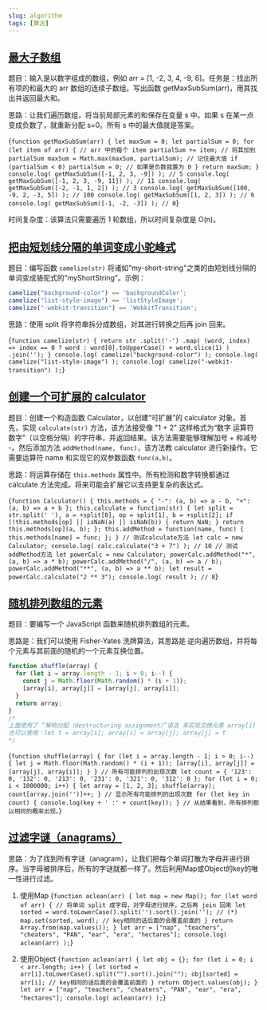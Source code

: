 ```yaml
---
slug: algorithm
tags: [算法]
---
```


## [最大子数组](https://zh.javascript.info/task/maximal-subarray)
题目：输入是以数字组成的数组，例如 arr = [1, -2, 3, 4, -9, 6]。任务是：找出所有项的和最大的 arr 数组的连续子数组。写出函数 getMaxSubSum(arr)，用其找出并返回最大和。

思路：让我们遍历数组，将当前局部元素的和保存在变量 s 中。如果 s 在某一点变成负数了，就重新分配 s=0。所有 s 中的最大值就是答案。

<CodeRun>{`
function getMaxSubSum(arr) {
  let maxSum = 0;
  let partialSum = 0;
  for (let item of arr) { // arr 中的每个 item
    partialSum += item; // 将其加到 partialSum
    maxSum = Math.max(maxSum, partialSum); // 记住最大值
    if (partialSum < 0) partialSum = 0; // 如果是负数就置为 0
  }
  return maxSum;
}
console.log( getMaxSubSum([-1, 2, 3, -9]) ); // 5
console.log( getMaxSubSum([-1, 2, 3, -9, 11]) ); // 11
console.log( getMaxSubSum([-2, -1, 1, 2]) ); // 3
console.log( getMaxSubSum([100, -9, 2, -3, 5]) ); // 100
console.log( getMaxSubSum([1, 2, 3]) ); // 6
console.log( getMaxSubSum([-1, -2, -3]) ); // 0
`}</CodeRun>

时间复杂度：该算法只需要遍历 1 轮数组，所以时间复杂度是 O(n)。

## [把由短划线分隔的单词变成小驼峰式](https://zh.javascript.info/task/camelcase)
题目：编写函数 `camelize(str)` 将诸如"my-short-string"之类的由短划线分隔的单词变成骆驼式的"myShortString"。示例：
```js
camelize("background-color") == 'backgroundColor';
camelize("list-style-image") == 'listStyleImage';
camelize("-webkit-transition") == 'WebkitTransition';
```

思路：使用 split 将字符串拆分成数组，对其进行转换之后再 join 回来。

<CodeRun>{`
function camelize(str) {
  return str
    .split('-')
    .map(
      (word, index) => index == 0 ? word : word[0].toUpperCase() + word.slice(1)
    )
    .join('');
}
console.log( camelize("background-color") );
console.log( camelize("list-style-image") );
console.log( camelize("-webkit-transition") );
`}</CodeRun>

## [创建一个可扩展的 calculator](https://zh.javascript.info/task/calculator-extendable)
题目：创建一个构造函数 Calculator，以创建“可扩展”的 calculator 对象。首先，实现 `calculate(str)` 方法，该方法接受像 "1 + 2" 这样格式为“数字 运算符 数字”（以空格分隔）的字符串，并返回结果。该方法需要能够理解加号 + 和减号 -。然后添加方法 `addMethod(name, func)`，该方法教 calculator 进行新操作。它需要运算符 name 和实现它的双参数函数 `func(a,b)`。

思路：将运算存储在 `this.methods` 属性中。所有检测和数字转换都通过 calculate 方法完成。将来可能会扩展它以支持更复杂的表达式。

<CodeRun>{`
function Calculator() {
  this.methods = {
    "-": (a, b) => a - b,
    "+": (a, b) => a + b
  };
  this.calculate = function(str) {
    let split = str.split(' '),
      a = +split[0],
      op = split[1],
      b = +split[2];
    if (!this.methods[op] || isNaN(a) || isNaN(b)) {
      return NaN;
    }
    return this.methods[op](a, b);
  };
  this.addMethod = function(name, func) {
    this.methods[name] = func;
  };
}
// 测试calculate方法
let calc = new Calculator;
console.log( calc.calculate("3 + 7") ); // 10
// 测试addMethod方法
let powerCalc = new Calculator;
powerCalc.addMethod("*", (a, b) => a * b);
powerCalc.addMethod("/", (a, b) => a / b);
powerCalc.addMethod("**", (a, b) => a ** b);
let result = powerCalc.calculate("2 ** 3");
console.log( result ); // 8
`}</CodeRun>

## [随机排列数组的元素](https://zh.javascript.info/task/shuffle)
题目：要编写一个 JavaScript 函数来随机排列数组的元素。

思路是：我们可以使用 Fisher-Yates 洗牌算法，其思路是 逆向遍历数组，并将每个元素与其前面的随机的一个元素互换位置。
```js
function shuffle(array) {
  for (let i = array.length - 1; i > 0; i--) {
    const j = Math.floor(Math.random() * (i + 1));
    [array[i], array[j]] = [array[j], array[i]];
  }
  return array;
}
/*
上面使用了 “解构分配（destructuring assignment）”语法 来实现交换元素 array[i] 和 array[j] 
也可以使用：let t = array[i]; array[i] = array[j]; array[j] = t
*/
```

<CodeRun>{`
function shuffle(array) {
  for (let i = array.length - 1; i > 0; i--) {
    let j = Math.floor(Math.random() * (i + 1));
    [array[i], array[j]] = [array[j], array[i]];
  }
}
// 所有可能排列的出现次数
let count = {
  '123': 0,
  '132': 0,
  '213': 0,
  '231': 0,
  '321': 0,
  '312': 0
};
for (let i = 0; i < 1000000; i++) {
  let array = [1, 2, 3];
  shuffle(array);
  count[array.join('')]++;
}
// 显示所有可能排列的出现次数
for (let key in count) {
  console.log(key + ' :' + count[key]);
}
// 从结果看到，所有排列都以相同的概率出现。
`}</CodeRun>

## [过滤字谜（anagrams）](https://zh.javascript.info/task/filter-anagrams)
思路：为了找到所有字谜（anagram），让我们把每个单词打散为字母并进行排序。当字母被排序后，所有的字谜就都一样了。然后利用Map或Object的key的唯一性进行过滤。

1. 使用Map
<CodeRun>{`
function aclean(arr) {
  let map = new Map();
  for (let word of arr) {
    // 将单词 split 成字母，对字母进行排序，之后再 join 回来
    let sorted = word.toLowerCase().split('').sort().join(''); // (*)
    map.set(sorted, word); // key相同的话后面的会覆盖前面的
  }
  return Array.from(map.values());
}
let arr = ["nap", "teachers", "cheaters", "PAN", "ear", "era", "hectares"];
console.log( aclean(arr) );
`}</CodeRun>

2. 使用Object
<CodeRun>{`
function aclean(arr) {
  let obj = {};
  for (let i = 0; i < arr.length; i++) {
    let sorted = arr[i].toLowerCase().split("").sort().join("");
    obj[sorted] = arr[i]; // key相同的话后面的会覆盖前面的
  }
  return Object.values(obj);
}
let arr = ["nap", "teachers", "cheaters", "PAN", "ear", "era", "hectares"];
console.log( aclean(arr) );
`}</CodeRun>